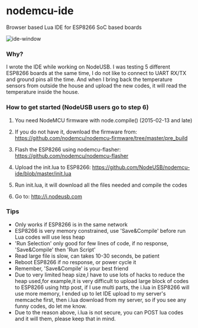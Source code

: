 # nodemcu-ide
Browser based Lua IDE for ESP8266 SoC based boards

![ide-window](https://cloud.githubusercontent.com/assets/5788310/6428719/91a59ce4-bf79-11e4-9949-1dbce870ff43.png)

### Why?
I wrote the IDE while working on NodeUSB. I was testing 5 different ESP8266 boards at the same time, I do not like to connect to UART RX/TX and ground pins all the time. And when I bring back the temperature sensors from outside the house and upload the new codes, it will read the temperature inside the house. 

### How to get started (NodeUSB users go to step 6)
1. You need NodeMCU firmware with node.compile() (2015-02-13 and late)

2. If you do not have it, download the firmware from:
https://github.com/nodemcu/nodemcu-firmware/tree/master/pre_build

3. Flash the ESP8266 using nodemcu-flasher:
https://github.com/nodemcu/nodemcu-flasher

4. Upload the init.lua to ESP8266:
https://github.com/NodeUSB/nodemcu-ide/blob/master/init.lua

5. Run init.lua, it will download all the files needed and compile the codes

6. Go to: http://i.nodeusb.com

### Tips
* Only works if ESP8266 is in the same network
* ESP8266 is very memory constrained, use 'Save&Compile' before run Lua codes will use less heap
* 'Run Selection' only good for few lines of code, if no response, 'Save&Compile' then 'Run Script'
* Read large file is slow, can takes 10-30 seconds, be patient
* Reboot ESP8266 if no response, or power cycle it
* Remember, 'Save&Compile' is your best friend
* Due to very limited heap size,I have to use lots of hacks to reduce the heap used,for example,it is very difficult to upload large block of codes to ESP8266 using http post, if I use multi parts, the i.lua in ESP8266 will use more memory, I ended up to let IDE upload to my server's memcache first, then i.lua download from my server, so if you see any funny codes, do let me know.
* Due to the reason above, i.lua is not secure, you can POST lua codes and it will them, please keep that in mind.
